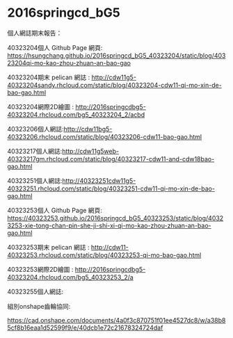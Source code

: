 # 2016springcd_bG5

個人網誌期末報告：

40323204個人 Github Page 網頁: https://hsungchang.github.io/2016springcd_bG5_40323204/static/blog/40323204qi-mo-kao-zhou-zhuan-an-bao-gao

40323204期末 pelican 網誌 :  http://cdw11g5-40323204sandy.rhcloud.com/static/blog/40323204-cdw11-qi-mo-xin-de-bao-gao.html

40323204網際2D繪圖 :  http://2016springcdbg5-40323204.rhcloud.com/bg5_40323204_2/acbd

40323206個人網誌:http://cdw11bg5-40323206.rhcloud.com/static/blog/40323206-cdw11-bao-gao.html

40323217個人網誌:http://cdw11g5web-40323217gm.rhcloud.com/static/blog/40323217-cdw11-and-cdw18bao-gao.html 

40323251個人網誌:http://40323251cdw11g5-40323251.rhcloud.com/static/blog/40323251-cdw11-qi-mo-xin-de-bao-gao.html

40323253個人 Github Page 網頁: https://40323253.github.io/2016springcd_bG5_40323253/static/blog/40323253-xie-tong-chan-pin-she-ji-shi-xi-qi-mo-kao-zhou-zhuan-an-bao-gao.html

40323253期末 pelican 網誌 : http://cdw11-40323253.rhcloud.com/static/blog/40323253-qi-mo-bao-gao.html

40323253網際2D繪圖 : http://2016springcdbg5-40323204.rhcloud.com/bg5_40323253_2/a

40323255個人網誌:


組別onshape齒輪協同: 

https://cad.onshape.com/documents/4a0f3c870751f01ee4527dc8/w/a38b85cf8b16eaa1d52599f9/e/40dcb1e72c21678324724daf

